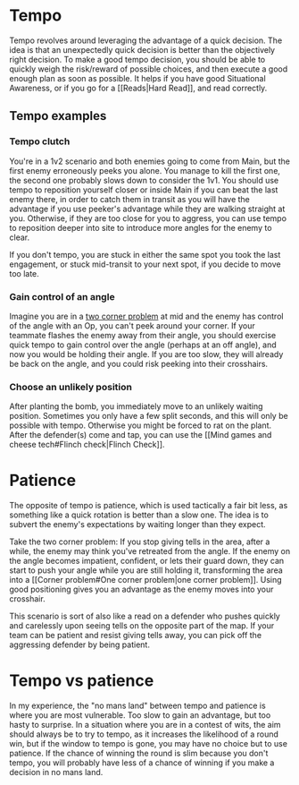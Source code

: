 # Tempo
Tempo revolves around leveraging the advantage of a quick decision. The idea is that an unexpectedly quick decision is better than the objectively right decision. To make a good tempo decision, you should be able to quickly weigh the risk/reward of possible choices, and then execute a good enough plan as soon as possible. It helps if you have good Situational Awareness, or if you go for a [[Reads|Hard Read]], and read correctly.

## Tempo examples
### Tempo clutch
You're in a 1v2 scenario and both enemies going to come from Main, but the first enemy erroneously peeks you alone. You manage to kill the first one, the second one probably slows down to consider the 1v1. You should use tempo to reposition yourself closer or inside Main if you can beat the last enemy there, in order to catch them in transit as you will have the advantage if you use peeker's advantage while they are walking straight at you. Otherwise, if they are too close for you to aggress, you can use tempo to reposition deeper into site to introduce more angles for the enemy to clear.

If you don't tempo, you are stuck in either the same spot you took the last engagement, or stuck mid-transit to your next spot, if you decide to move too late.

### Gain control of an angle
Imagine you are in a [two corner problem](./Corner%20problem.md#Two%20corner%20problem) at mid and the enemy has control of the angle with an Op, you can't peek around your corner. If your teammate flashes the enemy away from their angle, you should exercise quick tempo to gain control over the angle (perhaps at an off angle), and now you would be holding their angle. If you are too slow, they will already be back on the angle, and you could risk peeking into their crosshairs.

### Choose an unlikely position
After planting the bomb, you immediately move to an unlikely waiting position. Sometimes you only have a few split seconds, and this will only be possible with tempo. Otherwise you might be forced to rat on the plant. After the defender(s) come and tap, you can use the [[Mind games and cheese tech#Flinch check|Flinch Check]].

# Patience
The opposite of tempo is patience, which is used tactically a fair bit less, as something like a quick rotation is better than a slow one. The idea is to subvert the enemy's expectations by waiting longer than they expect.

Take the two corner problem:
If you stop giving tells in the area, after a while, the enemy may think you've retreated from the angle. If the enemy on the angle becomes impatient, confident, or lets their guard down, they can start to push your angle while you are still holding it, transforming the area into a [[Corner problem#One corner problem|one corner problem]]. Using good positioning gives you an advantage as the enemy moves into your crosshair.

This scenario is sort of also like a read on a defender who pushes quickly and carelessly upon seeing tells on the opposite part of the map. If your team can be patient and resist giving tells away, you can pick off the aggressing defender by being patient.

# Tempo vs patience
In my experience, the "no mans land" between tempo and patience is where you are most vulnerable. Too slow to gain an advantage, but too hasty to surprise. In a situation where you are in a contest of wits, the aim should always be to try to tempo, as it increases the likelihood of a round win, but if the window to tempo is gone, you may have no choice but to use patience. If the chance of winning the round is slim because you don't tempo, you will probably have less of a chance of winning if you make a decision in no mans land.
